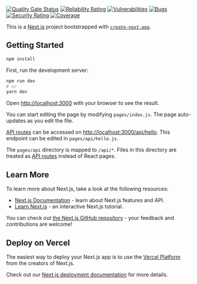 [![Quality Gate Status](https://sonarcloud.io/api/project_badges/measure?project=fga-eps-mds_2022-1-Visualeasy&metric=alert_status)](https://sonarcloud.io/summary/new_code?id=fga-eps-mds_2022-1-Visualeasy)
[![Reliability Rating](https://sonarcloud.io/api/project_badges/measure?project=fga-eps-mds_2022-1-Visualeasy&metric=reliability_rating)](https://sonarcloud.io/summary/new_code?id=fga-eps-mds_2022-1-Visualeasy)
[![Vulnerabilities](https://sonarcloud.io/api/project_badges/measure?project=fga-eps-mds_2022-1-Visualeasy&metric=vulnerabilities)](https://sonarcloud.io/summary/new_code?id=fga-eps-mds_2022-1-Visualeasy)
[![Bugs](https://sonarcloud.io/api/project_badges/measure?project=fga-eps-mds_2022-1-Visualeasy&metric=bugs)](https://sonarcloud.io/summary/new_code?id=fga-eps-mds_2022-1-Visualeasy)
[![Security Rating](https://sonarcloud.io/api/project_badges/measure?project=fga-eps-mds_2022-1-Visualeasy&metric=security_rating)](https://sonarcloud.io/summary/new_code?id=fga-eps-mds_2022-1-Visualeasy)
[![Coverage](https://sonarcloud.io/api/project_badges/measure?project=fga-eps-mds_2022-1-Visualeasy&metric=coverage)](https://sonarcloud.io/summary/new_code?id=fga-eps-mds_2022-1-Visualeasy)

This is a [Next.js](https://nextjs.org/) project bootstrapped with [`create-next-app`](https://github.com/vercel/next.js/tree/canary/packages/create-next-app).

## Getting Started

```bash
npm install
```

First, run the development server:

```bash
npm run dev
# or
yarn dev
```

Open [http://localhost:3000](http://localhost:3000) with your browser to see the result.

You can start editing the page by modifying `pages/index.js`. The page auto-updates as you edit the file.

[API routes](https://nextjs.org/docs/api-routes/introduction) can be accessed on [http://localhost:3000/api/hello](http://localhost:3000/api/hello). This endpoint can be edited in `pages/api/hello.js`.

The `pages/api` directory is mapped to `/api/*`. Files in this directory are treated as [API routes](https://nextjs.org/docs/api-routes/introduction) instead of React pages.

## Learn More

To learn more about Next.js, take a look at the following resources:

- [Next.js Documentation](https://nextjs.org/docs) - learn about Next.js features and API.
- [Learn Next.js](https://nextjs.org/learn) - an interactive Next.js tutorial.

You can check out [the Next.js GitHub repository](https://github.com/vercel/next.js/) - your feedback and contributions are welcome!

## Deploy on Vercel

The easiest way to deploy your Next.js app is to use the [Vercel Platform](https://vercel.com/new?utm_medium=default-template&filter=next.js&utm_source=create-next-app&utm_campaign=create-next-app-readme) from the creators of Next.js.

Check out our [Next.js deployment documentation](https://nextjs.org/docs/deployment) for more details.
